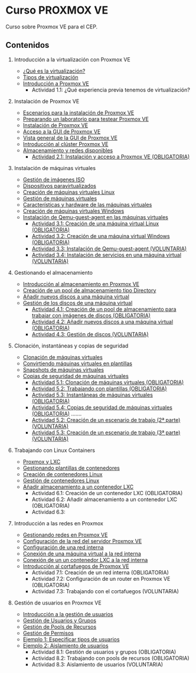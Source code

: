 # Curso PROXMOX VE
Curso sobre Proxmox VE para el CEP.

## Contenidos

1. Introducción a la virtualización con Proxmox VE
    * [¿Qué es la virtualización?](modulo1/virtualizacion.md)
    * [Tipos de virtualización](modulo1/tipos.md)
    * [Introducción a Proxmox VE](modulo1/proxmox.md)
        * Actividad 1.1: ¿Qué experiencia previa tenemos de virtualización?
    
2. Instalación de Proxmox VE
    * [Escenarios para la instalación de Proxmox VE](modulo2/escenarios.md)
    * [Preparando un laboratorio para testear Proxmox VE](modulo2/laboratorio.md)
    * [Instalación de Proxmox VE](modulo2/instalacion.md)
    * [Acceso a la GUI de Proxmox VE](modulo2/acceso.md)
    * [Vista general de la GUI de Proxmox VE](modulo2/vista_general.md)
    * [Introducción al clúster Proxmox VE](modulo2/introduccion_cluster.md)
    * [Almacenamiento y redes disponibles](modulo2/almacenamiento_redes.md)
        * [Actividad 2.1: Instalación y acceso a Proxmox VE (OBLIGATORIA)](modulo2/actividad1.md)

3. Instalación de máquinas virtuales
    * [Gestión de imágenes ISO](modulo3/iso.md)
    * [Dispositivos paravirtualizados](modulo3/paravirtualizados.md)
    * [Creación de máquinas virtuales Linux](modulo3/creacion_linux.md)
    * [Gestión de máquinas virtuales](modulo3/gestion.md)
    * [Características y hardware de las máquinas virtuales](modulo3/caracteristicas.md)
    * [Creación de máquinas virtuales Windows](modulo3/creacion_windows.md)
    * [Instalación de Qemu-guest-agent en las máquinas virtuales](modulo3/agent.md)
        * [Actividad 3.1: Creación de una máquina virtual Linux (OBLIGATORIA)](modulo3/actividad1.md)
        * [Actividad 3.2: Creación de una máquina virtual Windows (OBLIGATORIA)](modulo3/actividad2.md)
        * [Actividad 3.3: Instalación de Qemu-guest-agent (VOLUNTARIA)](modulo3/actividad3.md)
        * [Actividad 3.4: Instalación de servicios en una máquina virtual (VOLUNTARIA)](modulo3/actividad4.md)

4. Gestionando el almacenamiento
    * [Introducción al almacenamiento en Proxmox VE](modulo4/almacenamiento.md)
    * [Creación de un pool de almacenamiento tipo Directory](modulo4/directory.md)
    * [Añadir nuevos discos a una máquina virtual](modulo4/nuevo_almacenamiento.md)
    * [Gestión de los discos de una máquina virtual](modulo4/gestion_almacenamiento.md)
        * [Actividad 4.1: Creación de un pool de almacenamiento para trabajar con imágenes de discos (OBLIGATORIA)](modulo4/actividad1.md)
        * [Actividad 4.2: Añadir nuevos discos a una máquina virtual (OBLIGATORIA)](modulo4/actividad2.md)
        * [Actividad 4.3: Gestión de discos (VOLUNTARIA)](modulo4/actividad3.md)

5. Clonación, instantáneas y copias de seguridad
    * [Clonación de máquinas virtuales](modulo5/clonacion.md)
    * [Convirtiendo máquinas virtuales en plantillas](modulo5/plantillas.md)
    * [Snapshots de máquinas virtuales](modulo5/snapshot.md)
    * [Copias de seguridad de máquinas virtuales](modulo5/backup.md)
        * [Actividad 5.1: Clonación de máquinas virtuales (OBLIGATORIA)]()
        * [Actividad 5.2: Trabajando con plantillas (OBLIGATORIA)]()
        * [Actividad 5.3: Instantáneas de máquinas virtuales (OBLIGATORIA)]()
        * [Actividad 5.4: Copias de seguridad de máquinas virtuales (OBLIGATORIA)]()
         .......
        * [Actividad 5.2: Creación de un escenario  de trabajo (2ª parte) (VOLUNTARIA)](modulo5/actividad2.md)
        * [Actividad 5.3: Creación de un escenario  de trabajo (3ª parte) (VOLUNTARIA)](modulo5/actividad3.md)

6. Trabajando con Linux Containers
    * [Proxmox y LXC](modulo6/introduccion.md)
    * [Gestionando plantillas de contenedores](modulo6/plantillas.md)
    * [Creación de contenedores Linux](modulo6/contenedor.md)
    * [Gestión de contenedores Linux](modulo6/gestion.md)
    * [Añadir almacenamiento a un contenedor LXC](modulo6/mount.md)
        * Actividad 6.1: Creación de un contenedor LXC (OBLIGATORIA)
        * Actividad 6.2: Añadir almacenamiento a un contenedor LXC (OBLIGATORIA) 
        * Actividad 6.3:

7. Introducción a las redes en Proxmox
    * [Gestionando redes en Proxmox VE](modulo7/introduccion.md)
    * [Configuración de la red del servidor Proxmox VE](modulo7/red_servidor.md)
    * [Configuración de una red interna](modulo7/red_interna.md)
    * [Conexión de una máquina virtual a la red interna](modulo7/conexion_red_intena.md)
    * [Conexión de un un contenedor LXC a la red interna](modulo7/conexion_red_intena2.md)
    * [Introducción al cortafuegos de Proxmox VE](modulo7/cortafuegos.md)
        * Actividad 7.1: Creación de un red interna (OBLIGATORIA)
        * Actividad 7.2: Configuración de un router en Proxmox VE (OBLIGATORIA)
        * Actividad 7.3: Trabajando con el cortafuegos (VOLUNTARIA)

8. Gestión de usuarios en Proxmox VE
    * [Introducción a la gestión de usuarios](modulo8/introduccion.md)
    * [Gestión de Usuarios y Grupos](modulo8/usuarios.md)
    * [Gestión de Pools de Recursos](modulo8/pools.md)
    * [Gestión de Permisos](modulo8/permisos.md)
    * [Ejemplo 1: Especificar tipos de usuarios](modulo8/ejemplo1.md)
    * [Ejemplo 2: Aislamiento de usuarios](modulo8/ejemplo2.md)
        * Actividad 8.1: Gestión de usuarios y grupos (OBLIGATORIA)
        * Actividad 8.2: Trabajando con pools de recursos (OBLIGATORIA)
        * Actividad 8.3: Aislamiento de usuarios (VOLUNTARIA)
